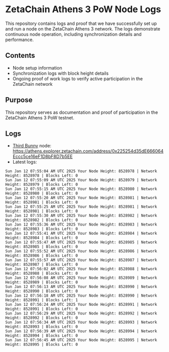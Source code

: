 # ZetaChain Athens 3 PoW Node Logs
This repository contains logs and proof that we have successfully set up and run a node on the ZetaChain Athens 3 network. The logs demonstrate continuous node operation, including synchronization details and performance.

## Contents
- Node setup information
- Synchronization logs with block height details
- Ongoing proof of work logs to verify active participation in the ZetaChain network

## Purpose
This repository serves as documentation and proof of participation in the ZetaChain Athens 3 PoW testnet.

## Logs

- [Third Bunny](https://thirdbunny.xyz/) node: https://athens.explorer.zetachain.com/address/0x225254d35dE666064Eccc5ce16eF1D8bF8D7b5EE
- Latest logs:
```
Sun Jan 12 07:55:04 AM UTC 2025 Your Node Height: 8528978 | Network Height: 8528978 | Blocks Left: 0
Sun Jan 12 07:55:09 AM UTC 2025 Your Node Height: 8528979 | Network Height: 8528979 | Blocks Left: 0
Sun Jan 12 07:55:15 AM UTC 2025 Your Node Height: 8528980 | Network Height: 8528980 | Blocks Left: 0
Sun Jan 12 07:55:20 AM UTC 2025 Your Node Height: 8528981 | Network Height: 8528981 | Blocks Left: 0
Sun Jan 12 07:55:25 AM UTC 2025 Your Node Height: 8528981 | Network Height: 8528981 | Blocks Left: 0
Sun Jan 12 07:55:30 AM UTC 2025 Your Node Height: 8528982 | Network Height: 8528982 | Blocks Left: 0
Sun Jan 12 07:55:36 AM UTC 2025 Your Node Height: 8528983 | Network Height: 8528983 | Blocks Left: 0
Sun Jan 12 07:55:41 AM UTC 2025 Your Node Height: 8528984 | Network Height: 8528984 | Blocks Left: 0
Sun Jan 12 07:55:47 AM UTC 2025 Your Node Height: 8528985 | Network Height: 8528985 | Blocks Left: 0
Sun Jan 12 07:55:52 AM UTC 2025 Your Node Height: 8528986 | Network Height: 8528986 | Blocks Left: 0
Sun Jan 12 07:55:57 AM UTC 2025 Your Node Height: 8528987 | Network Height: 8528987 | Blocks Left: 0
Sun Jan 12 07:56:02 AM UTC 2025 Your Node Height: 8528988 | Network Height: 8528988 | Blocks Left: 0
Sun Jan 12 07:56:08 AM UTC 2025 Your Node Height: 8528989 | Network Height: 8528989 | Blocks Left: 0
Sun Jan 12 07:56:13 AM UTC 2025 Your Node Height: 8528990 | Network Height: 8528990 | Blocks Left: 0
Sun Jan 12 07:56:18 AM UTC 2025 Your Node Height: 8528990 | Network Height: 8528991 | Blocks Left: 1
Sun Jan 12 07:56:24 AM UTC 2025 Your Node Height: 8528991 | Network Height: 8528991 | Blocks Left: 0
Sun Jan 12 07:56:29 AM UTC 2025 Your Node Height: 8528992 | Network Height: 8528992 | Blocks Left: 0
Sun Jan 12 07:56:34 AM UTC 2025 Your Node Height: 8528993 | Network Height: 8528993 | Blocks Left: 0
Sun Jan 12 07:56:39 AM UTC 2025 Your Node Height: 8528994 | Network Height: 8528994 | Blocks Left: 0
Sun Jan 12 07:56:45 AM UTC 2025 Your Node Height: 8528995 | Network Height: 8528995 | Blocks Left: 0
```

